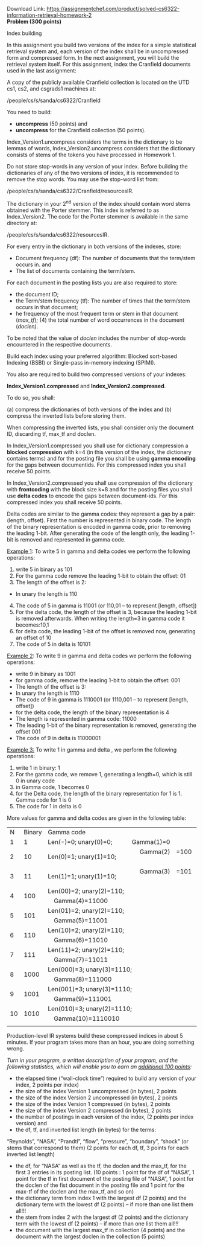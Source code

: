 Download Link: https://assignmentchef.com/product/solved-cs6322-information-retrieval-homework-2
<br>
<strong>Problem  (300 points) </strong>

Index building

In this assignment you build two versions of the index for a simple statistical retrieval system and, each version of the index shall be in uncompressed form and compressed form. In the next assignment, you will build the retrieval system itself. For this assignment, index the Cranfield documents used in the last assignment:

A copy of the publicly available Cranfield collection is located on the UTD cs1, cs2, and csgrads1 machines at:

/people/cs/s/sanda/cs6322/Cranfield




You need to build:

<ul>

 <li><strong>uncompress</strong> (50 points) and</li>

 <li><strong>uncompress</strong> for the Cranfield collection (50 points).</li>

</ul>




Index_Version1.uncompress  considers the terms in the dictionary to be lemmas of words, Index_Version2.uncompress considers that the dictionary consists of stems of the tokens you have processed in Homework 1.




Do not store stop-words in any version of your index. Before building the dictionaries of any of the two versions of index, it is recommended to remove the stop words. You may use the stop-word list from:

/people/cs/s/sanda/cs6322/Cranfield/resourcesIR.




The dictionary in your 2<sup>nd</sup> version of the index should contain word stems obtained with the Porter stemmer. This index is referred to as Index_Version2. The code for the Porter stemmer is available in the same directory at:

/people/cs/s/sanda/cs6322/resourcesIR.




For every entry in the dictionary in both versions of the indexes, store:

<ul>

 <li>Document frequency (df): The number of documents that the term/stem occurs in. and</li>

 <li>The list of documents containing the term/stem.</li>

</ul>







For each document in the posting lists you are also required to store:

<ul>

 <li>the document ID;</li>

 <li>the Term/stem frequency (tf): The number of times that the term/stem occurs in that document;</li>

 <li>he frequency of the most frequent term or stem in that document (<em>max_tf</em>); (4)           the total number of word occurrences in the document (<em>doclen)</em>.</li>

</ul>

To be noted that the value of <em>doclen</em> includes the number of stop-words encountered in the respective documents.




Build each index using your preferred algorithm: Blocked sort-based Indexing (BSBI) or Single-pass in-memory indexing (SPIMI).




You also are required to build two compressed versions of your indexes:

<strong>Index_Version1.compressed</strong> and <strong>Index_Version2.compressed</strong>.

To do so, you shall:

(a)      compress the dictionaries of both versions of the index and  (b)     compress the inverted lists before storing them.




When compressing the inverted lists, you shall consider only the document ID, discarding tf, max_tf and doclen.




In Index_Version1.compressed you shall use for dictionary compression a <strong>blocked compression</strong> with k=4 (in this version of the index, the dictionary contains terms) and for the posting file you shall be using <strong>gamma encoding</strong> for the gaps between documentids. For this compressed index you shall receive 50 points.




In Index_Version2.compressed you shall use compression of the dictionary with <strong>frontcoding</strong> with the block size k=8 and for the posting files you shall use <strong>delta codes</strong> to encode the gaps between document-ids. For this compressed index you shall receive 50 points.




Delta codes are similar to the gamma codes: they represent a gap by a pair: (length, offset). First the number is represented in binary code. The length of the binary representation is encoded in gamma code, prior to removing the leading 1-bit. After generating the code of the length only, the leading 1-bit is removed and represented in gamma code.







<u>Example 1</u>: To write 5 in gamma and delta codes we perform the following operations:

<ol>

 <li>write 5 in binary as 101</li>

 <li>For the gamma code remove the leading 1-bit to obtain the offset: 01</li>

 <li>The length of the offset is 2:</li>

</ol>

<ul>

 <li>In unary the length is 110</li>

</ul>

<ol start="4">

 <li>The code of 5 in gamma is 11001 (or 110,01 – to represent [length, offset])</li>

 <li>For the delta code, the length of the offset is 3, because the leading 1-bit is removed afterwards. When writing the length=3 in gamma code it becomes:10,1</li>

 <li>for delta code, the leading 1-bit of the offset is removed now, generating an offset of 10</li>

 <li>The code of 5 in delta is 10101</li>

</ol>







<u>Example 2</u>: To write 9 in gamma and delta codes we perform the following operations:

<ul>

 <li>write 9 in binary as 1001</li>

 <li>for gamma code, remove the leading 1-bit to obtain the offset: 001</li>

 <li>The length of the offset is 3:</li>

 <li>In unary the length is 1110</li>

 <li>The code of 9 in gamma is 1110001 (or 1110,001 – to represent [length, offset])</li>

 <li>for the delta code, the length of the binary representation is 4</li>

 <li>The length is represented in gamma code: 11000</li>

 <li>The leading 1-bit of the binary representation is removed, generating the offset 001</li>

 <li>The code of 9 in delta is 11000001</li>

</ul>







<u>Example 3:</u> To write 1 in gamma and delta , we perform the following operations:

<ol>

 <li>write 1 in binary: 1</li>

 <li>For the gamma code, we remove 1, generating a length=0, which is still 0 in unary code</li>

 <li>in Gamma code, 1 becomes 0</li>

 <li>for the Delta code, the length of the binary representation for 1 is 1. Gamma code for 1 is 0</li>

 <li>The code for 1 in delta is 0</li>

</ol>
















More values for gamma and delta codes are given in the following table:







<table width="595">

 <tbody>

  <tr>

   <td width="31">N</td>

   <td width="60">Binary</td>

   <td colspan="7" width="226">Gamma code</td>

   <td colspan="2" width="38"> </td>

   <td colspan="8" width="240">Delta code</td>

  </tr>

  <tr>

   <td width="31">1</td>

   <td width="60">1</td>

   <td colspan="5" width="146">Len(-)=0; unary(0)=0;</td>

   <td colspan="2" width="80">Gamma(1)=0</td>

   <td colspan="2" width="38"> </td>

   <td colspan="6" width="160">Len(1)=1; Gamma(1)=0;</td>

   <td width="65">Delta(1)=0</td>

   <td width="15"> </td>

  </tr>

  <tr>

   <td rowspan="2" width="31">2</td>

   <td rowspan="2" width="60">10</td>

   <td colspan="6" rowspan="2" width="156">Len(0)=1; unary(1)=10;</td>

   <td width="70">Gamma(2)</td>

   <td width="24">=100</td>

   <td rowspan="2" width="14"> </td>

   <td colspan="8" width="240">Len(10)=2; Gamma(2)=100;</td>

  </tr>

  <tr>

   <td width="70"> </td>

   <td width="24"> </td>

   <td width="7"> </td>

   <td width="87">Delta(2)=1000</td>

   <td colspan="6" width="146"> </td>

  </tr>

  <tr>

   <td rowspan="2" width="31">3</td>

   <td rowspan="2" width="60">11</td>

   <td colspan="6" rowspan="2" width="156">Len(1)=1; unary(1)=10;</td>

   <td width="70">Gamma(3)</td>

   <td width="24">=101</td>

   <td rowspan="2" width="14"> </td>

   <td colspan="8" width="240">Len(11)=2; Gamma(2)=100;</td>

  </tr>

  <tr>

   <td width="70"> </td>

   <td width="24"> </td>

   <td width="7"> </td>

   <td width="87">Delta(3)=1001</td>

   <td colspan="6" width="146"> </td>

  </tr>

  <tr>

   <td rowspan="2" width="31">4</td>

   <td rowspan="2" width="60">100</td>

   <td colspan="7" width="226">Len(00)=2; unary(2)=110;</td>

   <td colspan="2" rowspan="2" width="38"> </td>

   <td colspan="8" width="240">Len(100)=3; Gamma(3)=101;</td>

  </tr>

  <tr>

   <td width="7"> </td>

   <td width="109">Gamma(4)=11000</td>

   <td colspan="5" width="109"> </td>

   <td width="7"> </td>

   <td colspan="2" width="94">Delta(4)=10100</td>

   <td colspan="5" width="139"> </td>

  </tr>

  <tr>

   <td rowspan="2" width="31">5</td>

   <td rowspan="2" width="60">101</td>

   <td colspan="7" width="226">Len(01)=2; unary(2)=110;</td>

   <td colspan="2" rowspan="2" width="38"> </td>

   <td colspan="8" width="240">Len(101)=3; Gamma(3)=101;</td>

  </tr>

  <tr>

   <td width="7"> </td>

   <td width="109">Gamma(5)=11001</td>

   <td colspan="5" width="109"> </td>

   <td width="7"> </td>

   <td colspan="2" width="94">Delta(5)=10101</td>

   <td colspan="5" width="139"> </td>

  </tr>

  <tr>

   <td rowspan="2" width="31">6</td>

   <td rowspan="2" width="60">110</td>

   <td colspan="7" width="226">Len(10)=2; unary(2)=110;</td>

   <td colspan="2" rowspan="2" width="38"> </td>

   <td colspan="8" width="240">Len(110)=3; Gamma(3)=101;</td>

  </tr>

  <tr>

   <td width="7"> </td>

   <td width="109">Gamma(6)=11010</td>

   <td colspan="5" width="109"> </td>

   <td width="7"> </td>

   <td colspan="2" width="94">Delta(6)=10110</td>

   <td colspan="5" width="139"> </td>

  </tr>

  <tr>

   <td rowspan="2" width="31">7</td>

   <td rowspan="2" width="60">111</td>

   <td colspan="7" width="226">Len(11)=2; unary(2)=110;</td>

   <td colspan="2" rowspan="2" width="38"> </td>

   <td colspan="8" width="240">Len(111)=3; Gamma(3)=101;</td>

  </tr>

  <tr>

   <td width="7"> </td>

   <td width="109">Gamma(7)=11011</td>

   <td colspan="5" width="109"> </td>

   <td width="7"> </td>

   <td colspan="2" width="94">Delta(7)=10111</td>

   <td colspan="5" width="139"> </td>

  </tr>

  <tr>

   <td rowspan="2" width="31">8</td>

   <td rowspan="2" width="60">1000</td>

   <td colspan="7" width="226">Len(000)=3; unary(3)=1110;</td>

   <td colspan="2" rowspan="2" width="38"> </td>

   <td colspan="8" width="240">Len(1000)=4; Gamma(4)=11000;</td>

  </tr>

  <tr>

   <td width="7"> </td>

   <td colspan="2" width="116">Gamma(8)=111000</td>

   <td colspan="4" width="102"> </td>

   <td width="7"> </td>

   <td colspan="3" width="116">Delta(8)=11000000</td>

   <td colspan="4" width="117"> </td>

  </tr>

  <tr>

   <td rowspan="2" width="31">9</td>

   <td rowspan="2" width="60">1001</td>

   <td colspan="7" width="226">Len(001)=3; unary(3)=1110;</td>

   <td colspan="2" rowspan="2" width="38"> </td>

   <td colspan="8" width="240">Len(1001)=4; Gamma(4)=11000;</td>

  </tr>

  <tr>

   <td width="7"> </td>

   <td colspan="2" width="116">Gamma(9)=111001</td>

   <td colspan="4" width="102"> </td>

   <td width="7"> </td>

   <td colspan="3" width="116">Delta(9)=11000001</td>

   <td colspan="4" width="117"> </td>

  </tr>

  <tr>

   <td rowspan="2" width="31">10</td>

   <td rowspan="2" width="60">1010</td>

   <td colspan="7" width="226">Len(010)=3; unary(2)=1110;</td>

   <td colspan="2" rowspan="2" width="38"> </td>

   <td colspan="8" width="240">Len(1010)=4; Gamma(4)=11000;</td>

  </tr>

  <tr>

   <td width="7"> </td>

   <td colspan="3" width="131">Gamma(10)=1110010</td>

   <td colspan="3" width="88"> </td>

   <td width="7"> </td>

   <td colspan="4" width="123">Delta(10)=11000010</td>

   <td colspan="3" width="110"> </td>

  </tr>

  <tr>

   <td width="31"></td>

   <td width="60"></td>

   <td width="7"></td>

   <td width="109"></td>

   <td width="7"></td>

   <td width="15"></td>

   <td width="8"></td>

   <td width="10"></td>

   <td width="70"></td>

   <td width="24"></td>

   <td width="14"></td>

   <td width="7"></td>

   <td width="87"></td>

   <td width="7"></td>

   <td width="22"></td>

   <td width="7"></td>

   <td width="30"></td>

   <td width="65"></td>

   <td width="15"></td>

  </tr>

 </tbody>

</table>













Production-level IR systems build these compressed indices in about 5 minutes. If your program takes more than an hour, you are doing something wrong.




<em>Turn in your program, a written description of your program, and the following statistics, which will enable you to earn an <u>additional 100 points</u>: </em>

<em> </em>

<ul>

 <li>the elapsed time (“wall-clock time”) required to build any version of your index, 2 points per index)</li>

 <li>the size of the index Version 1 uncompressed (in bytes), 2 points</li>

 <li>the size of the index Version 2 uncompressed (in bytes), 2 points</li>

 <li>the size of the index Version 1 compressed (in bytes), 2 points</li>

 <li>the size of the index Version 2 compressed (in bytes), 2 points</li>

 <li>the number of postings in each version of the index, (2 points per index version) and</li>

 <li>the df, tf, and inverted list length (in bytes) for the terms:</li>

</ul>

“Reynolds”, “NASA”, “Prandtl”, “flow”, “pressure”, “boundary”, “shock”  (or stems that correspond to them) (2 points for each df, tf, 3 points for each inverted list length)

<ul>

 <li>the df, for “NASA” as well as the tf, the doclen and the max_tf, for the first 3 entries in its posting list. (10 points : 1 point for the df of “NASA”, 1 point for the tf in first document of the posting file of “NASA”, 1 point for the doclen of the fist document in the posting file and 1 point for the max-tf of the doclen and the max_tf, and so on)</li>

 <li>the dictionary term from index 1 with the largest df (2 points) and the dictionary term with the lowest df (2 points) – if more than one list them all!!!</li>

 <li>the stem from index 2 with the largest df (2 points) and the dictionary term with the lowest df (2 points) – if more than one list them all!!!</li>

 <li>the document with the largest max_tf in collection (4 points) and the document with the largest doclen in the collection (5 points)</li>

</ul>


